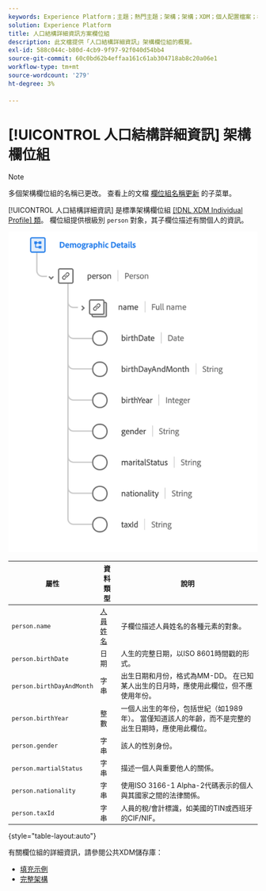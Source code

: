 ```yaml
---
keywords: Experience Platform；主題；熱門主題；架構；架構；XDM；個人配置檔案；欄位；架構；架構；架構設計；欄位組；欄位組；人員；人員詳細資訊；人員詳細資訊；個人；
solution: Experience Platform
title: 人口結構詳細資訊方案欄位組
description: 此文檔提供「人口結構詳細資訊」架構欄位組的概覽。
exl-id: 588c044c-b80d-4cb9-9f97-92f040d54bb4
source-git-commit: 60c0bd62b4effaa161c61ab304718ab8c20a06e1
workflow-type: tm+mt
source-wordcount: '279'
ht-degree: 3%

---
```



# [!UICONTROL 人口結構詳細資訊] 架構欄位組

>[!NOTE]
>
>多個架構欄位組的名稱已更改。 查看上的文檔 [欄位組名稱更新](../name-updates.md) 的子菜單。

[!UICONTROL 人口結構詳細資訊] 是標準架構欄位組 [[!DNL XDM Individual Profile] 類](../../classes/individual-profile.md)。 欄位組提供根級別 `person` 對象，其子欄位描述有關個人的資訊。

![](../../images/field-groups/demographic-details.png)

| 屬性 | 資料類型 | 說明 |
| --- | --- | --- |
| `person.name` | [人員姓名](../../data-types/person-name.md) | 子欄位描述人員姓名的各種元素的對象。 |
| `person.birthDate` | 日期 | 人生的完整日期，以ISO 8601時間戳的形式。 |
| `person.birthDayAndMonth` | 字串 | 出生日期和月份，格式為MM-DD。 在已知某人出生的日月時，應使用此欄位，但不應使用年份。 |
| `person.birthYear` | 整數 | 一個人出生的年份，包括世紀（如1989年）。 當僅知道該人的年齡，而不是完整的出生日期時，應使用此欄位。 |
| `person.gender` | 字串 | 該人的性別身份。 |
| `person.martialStatus` | 字串 | 描述一個人與重要他人的關係。 |
| `person.nationality` | 字串 | 使用ISO 3166-1 Alpha-2代碼表示的個人與其國家之間的法律關係。 |
| `person.taxId` | 字串 | 人員的稅/會計標識，如美國的TIN或西班牙的CIF/NIF。 |

{style="table-layout:auto"}

有關欄位組的詳細資訊，請參閱公共XDM儲存庫：

* [填充示例](https://github.com/adobe/xdm/blob/master/components/fieldgroups/profile/profile-person-details.example.1.json)
* [完整架構](https://github.com/adobe/xdm/blob/master/components/fieldgroups/profile/profile-person-details.schema.json)